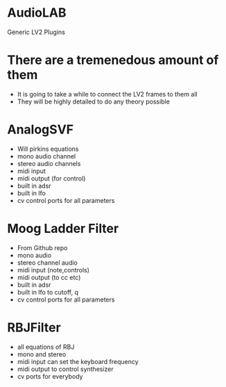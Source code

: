 # AudioLAB
 Generic LV2 Plugins

# There are a tremenedous amount of them
* It is going to take a while to connect the LV2 frames to them all
* They will be highly detailed to do any theory possible

# AnalogSVF
* Will pirkins equations
* mono audio channel
* stereo audio channels
* midi input 
* midi output (for control)
* built in adsr
* built in lfo
* cv control ports for all parameters

# Moog Ladder Filter
* From Github repo
* mono audio
* stereo channel audio
* midi input (note,controls)
* midi output (to cc etc)
* built in adsr
* built in lfo to cutoff, q
* cv control ports for all parameters

# RBJFilter
* all equations of RBJ
* mono and stereo
* midi input can set the keyboard frequency
* midi output to control synthesizer
* cv ports for everybody


